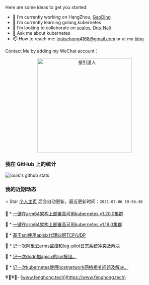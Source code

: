 Here are some ideas to get you started:

- 🔭 I’m currently working on HangZhou,  [GaoDing](https://www.gaoding.com/) 
- 🌱 I’m currently learning golang,kubernetes
- 👯 I’m looking to collaborate on [sealos](https://github.com/fanux/sealos), [Dns-Nali](https://github.com/zu1k/nali/pull/16)
- 💬 Ask me about kubernetes
- 📫 How to reach me: louisehong4168@gmail.com or at my [blog](https://www.fenghong.tech/)

Contact Me by adding my WeChat account：
<div align="center">
  <p>
    
  <img src="https://www.fenghong.tech/images/images/wechat-qrcode.png" width="300" alt="接引道人" />

  </p>
</div>

### 我在 GitHub 上的统计

![louis's github stats](https://github-readme-stats.vercel.app/api?username=oldthreefeng&show_icons=true&hide_border=false)

<!--events start -->

### 我的近期动态

⭐️ Star [个人主页](https://github.com/oldthreefeng/oldthreefeng) 后会自动更新，最近更新时间：`2021-07-06 19:56:30`

📝 *  [一键在arm64架构上部署高可用kubernetes v1.20.0集群](https://www.fenghong.tech/blog/kubernetes/sealos-install-arm64-1.20/)

 
📝 *  [一键在arm64架构上部署高可用kubernetes v1.19.0集群](https://www.fenghong.tech/blog/kubernetes/sealos-install-arm64/)

 
📝 *  [基于sni使用apisix代理四层TCP/UDP](https://www.fenghong.tech/blog/kubernetes/sni-apisix-tcp/)

 
📝 *  [记一次阿里云arms监控和log-pilot日志系统冲突及解决](https://www.fenghong.tech/blog/go/log-pilot/)

 
📝 *  [记一次dcdn加apisix的sni报错。](https://www.fenghong.tech/blog/kubernetes/kubernetes-debug-tls-handshake/)

 
📝 *  [记一次kubernetes使用hostnetwork网络相关问题及解决。](https://www.fenghong.tech/blog/kubernetes/kubernetes-dns-error-withhostnetwork/)

 


<!--events end -->

 💗🌙💗🌙- [www.fenghong.tech](https://www.fenghong.tech)
